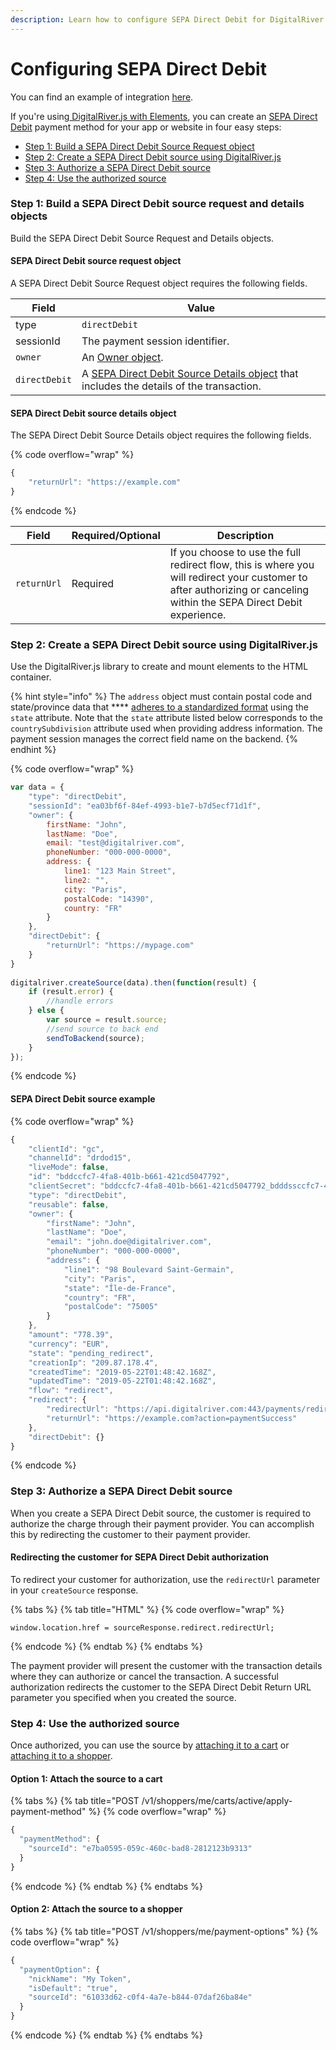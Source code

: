 ```yaml
---
description: Learn how to configure SEPA Direct Debit for DigitalRiver.js with Elements.
---
```


# Configuring SEPA Direct Debit

You can find an example of integration [here](https://drh.img.digitalriver.com/DRHM/Storefront/Site/drdod15/pb/multimedia/directdebit.html).

If you're using[ DigitalRiver.js with Elements](../), you can create an [SEPA Direct Debit](../../../supported-payment-methods/sepa-direct-debit.md) payment method for your app or website in four easy steps:

* [Step 1: Build a SEPA Direct Debit Source Request object](direct-debit.md#step-1-build-a-direct-debit-source-request-and-details-objects)
* [Step 2: Create a SEPA Direct Debit source using DigitalRiver.js](direct-debit.md#step-2-create-a-direct-debit-source-using-digitalriver-js)
* [Step 3: Authorize a SEPA Direct Debit source](direct-debit.md#step-3-authorize-a-direct-debit-source)
* [Step 4: Use the authorized source](direct-debit.md#step-4-use-the-authorized-source)

### Step 1: Build a SEPA Direct Debit source request and details objects

Build the SEPA Direct Debit Source Request and Details objects.&#x20;

#### SEPA Direct Debit source request object

A SEPA Direct Debit Source Request object requires the following fields.

| Field         | Value                                                                                                                                              |
| ------------- | -------------------------------------------------------------------------------------------------------------------------------------------------- |
| type          | `directDebit`                                                                                                                                      |
| sessionId     | The payment session identifier.                                                                                                                    |
| `owner`       | An [Owner object](common-payment-objects.md#owner-object).                                                                                         |
| `directDebit` | A [SEPA Direct Debit Source Details object](direct-debit.md#sepa-direct-debit-source-details-object) that includes the details of the transaction. |

#### SEPA Direct Debit source details object

The SEPA Direct Debit Source Details object requires the following fields.

{% code overflow="wrap" %}
```javascript
{
    "returnUrl": "https://example.com"
}
```
{% endcode %}

| Field       | Required/Optional | Description                                                                                                                                                           |
| ----------- | ----------------- | --------------------------------------------------------------------------------------------------------------------------------------------------------------------- |
| `returnUrl` | Required          | If you choose to use the full redirect flow, this is where you will redirect your customer to after authorizing or canceling within the SEPA Direct Debit experience. |

### Step 2: Create a SEPA Direct Debit source using DigitalRiver.js

Use the DigitalRiver.js library to create and mount elements to the HTML container.

{% hint style="info" %}
The `address` object must contain postal code and state/province data that **** [adheres to a standardized format](../../../../cart/creating-or-updating-a-cart/providing-address-information.md) using the `state` attribute. Note that the `state` attribute listed below corresponds to the `countrySubdivision` attribute used when providing address information. The payment session manages the correct field name on the backend.
{% endhint %}

{% code overflow="wrap" %}
```javascript
var data = {
    "type": "directDebit",
    "sessionId": "ea03bf6f-84ef-4993-b1e7-b7d5ecf71d1f",
    "owner": {
        firstName: "John",
        lastName: "Doe",
        email: "test@digitalriver.com",
        phoneNumber: "000-000-0000",
        address: {
            line1: "123 Main Street",
            line2: "",
            city: "Paris",
            postalCode: "14390",
            country: "FR"
        }
    },
    "directDebit": {
        "returnUrl": "https://mypage.com"
    }
}
  
digitalriver.createSource(data).then(function(result) {
    if (result.error) {
        //handle errors
    } else {
        var source = result.source;
        //send source to back end
        sendToBackend(source);
    }
});
```
{% endcode %}

#### SEPA Direct Debit source example

{% code overflow="wrap" %}
```javascript
{
    "clientId": "gc",
    "channelId": "drdod15",
    "liveMode": false,
    "id": "bddccfc7-4fa8-401b-b661-421cd5047792",
    "clientSecret": "bddccfc7-4fa8-401b-b661-421cd5047792_bdddssccfc7-4fa8-401b-b661-421cd5047792",
    "type": "directDebit",
    "reusable": false,
    "owner": {
        "firstName": "John",
        "lastName": "Doe",
        "email": "john.doe@digitalriver.com",
        "phoneNumber": "000-000-0000",
        "address": {
            "line1": "98 Boulevard Saint-Germain",
            "city": "Paris",
            "state": "Île-de-France",
            "country": "FR",
            "postalCode": "75005"
        }
    },
    "amount": "778.39",
    "currency": "EUR",
    "state": "pending_redirect",
    "creationIp": "209.87.178.4",
    "createdTime": "2019-05-22T01:48:42.168Z",
    "updatedTime": "2019-05-22T01:48:42.168Z",
    "flow": "redirect",
    "redirect": {
        "redirectUrl": "https://api.digitalriver.com:443/payments/redirects/4e478578-843a-48a5-beef-66c0dae99f5d?apiKey=pk_test_6cb0fe9ce3124093a9ad906f6c589e2d",
        "returnUrl": "https://example.com?action=paymentSuccess"
    },
    "directDebit": {}
}
```
{% endcode %}

### Step 3: Authorize a SEPA Direct Debit source

When you create a SEPA Direct Debit source, the customer is required to authorize the charge through their payment provider. You can accomplish this by redirecting the customer to their payment provider.

#### Redirecting the customer for SEPA Direct Debit authorization

To redirect your customer for authorization, use the `redirectUrl` parameter in your `createSource` response.

{% tabs %}
{% tab title="HTML" %}
{% code overflow="wrap" %}
```markup
window.location.href = sourceResponse.redirect.redirectUrl;
```
{% endcode %}
{% endtab %}
{% endtabs %}

The payment provider will present the customer with the transaction details where they can authorize or cancel the transaction. A successful authorization redirects the customer to the SEPA Direct Debit Return URL parameter you specified when you created the source.

### Step 4: Use the authorized source

Once authorized, you can use the source by [attaching it to a cart](../../../sources/#attaching-a-payment-method-to-an-order-or-cart) or [attaching it to a shopper](../../../sources/#attaching-a-payment-method-to-an-order-or-cart).

#### Option 1: Attach the source to a cart

{% tabs %}
{% tab title="POST /v1/shoppers/me/carts/active/apply-payment-method" %}
{% code overflow="wrap" %}
```javascript
{
  "paymentMethod": {
    "sourceId": "e7ba0595-059c-460c-bad8-2812123b9313"
  }
}
```
{% endcode %}
{% endtab %}
{% endtabs %}

#### Option 2: Attach the source to a shopper

{% tabs %}
{% tab title="POST /v1/shoppers/me/payment-options" %}
{% code overflow="wrap" %}
```javascript
{
  "paymentOption": {
    "nickName": "My Token",
    "isDefault": "true",
    "sourceId": "61033d62-c0f4-4a7e-b844-07daf26ba84e"
  }
}
```
{% endcode %}
{% endtab %}
{% endtabs %}
